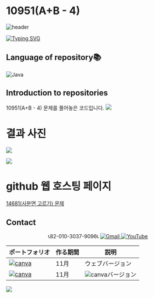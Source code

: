 # 10951(A+B - 4)
![header](https://capsule-render.vercel.app/api?type=egg&color=gradient&height=300&section=header&text=welcome%2&fontSize=50&desc=백준%10951(A+B%20-4)%20문제)

[![Typing SVG](https://readme-typing-svg.demolab.com?font=Fira+Code&pause=1000&color=93BDF7&background=203AFF00&random=false&width=435&lines=My+name+is+kimganghyeon)](https://git.io/typing-svg)

## Language of repository📚
![Java](https://img.shields.io/badge/Java-007396?style=flat-square&logo=java&logoColor=white)

## Introduction to repositories 
10951(A+B - 4) 문제를 풀어놓은 코드입니다. 
<a href="https://github.com/do04200611/Baekjoon/blob/main/2588(%EA%B3%B1%EC%85%88)/Baekjoon.cpp"><img src ="https://github.com/do04200611/Baekjoon/assets/74278578/65d089f4-1901-4885-a860-7f8340b936f6"></a>

# 결과 사진 <br>
<a href="https://github.com/do04200611/Baekjoon/blob/main/14681(%EC%82%AC%EB%B6%84%EB%A9%B4%20%EA%B3%A0%EB%A5%B4%EA%B8%B0)/Main.java"><img src ="https://github.com/do04200611/Baekjoon/assets/74278578/a524bbdc-0067-4c10-9f73-24f30b059fa6"></a>

<a href="https://github.com/do04200611/Baekjoon/blob/main/14681(%EC%82%AC%EB%B6%84%EB%A9%B4%20%EA%B3%A0%EB%A5%B4%EA%B8%B0)/Baekjoon.cpp"><img src ="https://github.com/do04200611/Baekjoon/assets/74278578/7eb21a60-9692-4034-b038-cc259a8b4b11"></a>

# github 웹 호스팅 페이지
<a href="https://do04200611.github.io/Baekjoon/14681(%EC%82%AC%EB%B6%84%EB%A9%B4%20%EA%B3%A0%EB%A5%B4%EA%B8%B0)/index.html">14681(사분면 고르기) 문제</a>

## Contact 



<p align="center">
  📞82-010-3037-9096📞
  <a href="mailto:a01030379096@gmail.com">
    <img src="https://img.shields.io/badge/-Gmail-red?style=for-the-badge&logo=Gmail" alt="Gmail">
  </a>
  <a href="https://www.youtube.com/channel/UC484ZJMavtoPOI4ey-HFdCA">
   <img src="https://img.shields.io/badge/-YouTube-red?style=for-the-badge&logo=youtube"  alt="YouTube">
 </a> <br>
 
  | ポートフォリオ           |  作る期間     |            説明  |
  |------------------------|---------------|----------------------------------------------|
  |<a href="https://kimganghyeon.my.canva.site/kimganghyeon"><img src="https://img.shields.io/badge/canva-purple?style=for-the-badge&logo=canva" alt="canva"></a>|11月|ウェブバージョン|
  |<a href="https://www.canva.com/design/DAFzY5opUiA/Ge33dSKE16cErBaDJDp-BA/edit"><img src="https://img.shields.io/badge/canva-purple?style=for-the-badge&logo=canva" alt="canva"></a>|11月|<img src="https://img.shields.io/badge/canva-purple?style=for-the-badge&logo=canva" alt="canva">バージョン|
</p>
<img src="https://capsule-render.vercel.app/api?type=egg&color=gradient&height=100&text=Thank%20you%20for%20watching.&section=footer" />
